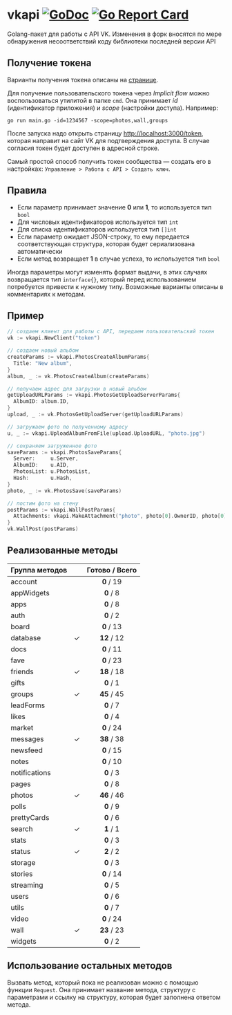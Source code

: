 # vkapi [![GoDoc](https://godoc.org/github.com/azzzak/vkapi?status.svg)](https://godoc.org/github.com/azzzak/vkapi) [![Go Report Card](https://goreportcard.com/badge/github.com/azzzak/vkapi)](https://goreportcard.com/report/github.com/azzzak/vkapi)

Golang-пакет для работы с API VK. Изменения в форк вносятся по мере обнаружения несоответствий коду библиотеки последней версии API

## Получение токена

Варианты получения токена описаны на [странице](https://vk.com/dev/access_token).

Для получение пользовательского токена через _Implicit flow_ можно воспользоваться утилитой в папке `cmd`. Она принимает _id_ (идентификатор приложения) и _scope_ (настройки доступа). Например:

`go run main.go -id=1234567 -scope=photos,wall,groups`

После запуска надо открыть страницу [http://localhost:3000/token](http://localhost:3000/token), которая направит на сайт VK для подтверждения доступа. В случае согласия токен будет доступен в адресной строке.

Самый простой способ получить токен сообщества — создать его в настройках: `Управление > Работа с API > Создать ключ`.

## Правила

- Если параметр принимает значение **0** или **1**, то используется тип `bool`
- Для числовых идентификаторов используется тип `int`
- Для списка идентификаторов используется тип `[]int`
- Если параметр ожидает JSON-строку, то ему передается соответствующая структура, которая будет сериализована автоматически
- Если метод возвращает **1** в случае успеха, то используется тип `bool`

Иногда параметры могут изменять формат выдачи, в этих случаях возвращается тип `interface{}`, который перед использованием потребуется привести к нужному типу. Возможные варианты описаны в комментариях к методам.

## Пример

```Go
// создаем клиент для работы с API, передаем пользовательский токен
vk := vkapi.NewClient("token")

// создаем новый альбом
createParams := vkapi.PhotosCreateAlbumParams{
  Title: "New album",
}
album, _ := vk.PhotosCreateAlbum(createParams)

// получаем адрес для загрузки в новый альбом
getUploadURLParams := vkapi.PhotosGetUploadServerParams{
  AlbumID: album.ID,
}
upload, _ := vk.PhotosGetUploadServer(getUploadURLParams)

// загружаем фото по полученному адресу
u, _ := vkapi.UploadAlbumFromFile(upload.UploadURL, "photo.jpg")

// сохраняем загруженное фото
saveParams := vkapi.PhotosSaveParams{
  Server:     u.Server,
  AlbumID:    u.AID,
  PhotosList: u.PhotosList,
  Hash:       u.Hash,
}
photo, _ := vk.PhotosSave(saveParams)

// постим фото на стену
postParams := vkapi.WallPostParams{
  Attachments: vkapi.MakeAttachment("photo", photo[0].OwnerID, photo[0].ID),
}
vk.WallPost(postParams)
```

## Реализованные методы

| Группа методов |     | Готово / Всего |
| -------------- | :-: | :------------: |
| account        |     |   **0** / 19   |
| appWidgets     |     |   **0** / 8    |
| apps           |     |   **0** / 8    |
| auth           |     |   **0** / 2    |
| board          |     |   **0** / 13   |
| database       |  ✓  |  **12** / 12   |
| docs           |     |   **0** / 11   |
| fave           |     |   **0** / 23   |
| friends        |  ✓  |  **18** / 18   |
| gifts          |     |   **0** / 1    |
| groups         |  ✓  |  **45** / 45   |
| leadForms      |     |   **0** / 7    |
| likes          |     |   **0** / 4    |
| market         |     |   **0** / 24   |
| messages       |  ✓  |  **38** / 38   |
| newsfeed       |     |   **0** / 15   |
| notes          |     |   **0** / 10   |
| notifications  |     |   **0** / 3    |
| pages          |     |   **0** / 8    |
| photos         |  ✓  |  **46** / 46   |
| polls          |     |   **0** / 9    |
| prettyCards    |     |   **0** / 6    |
| search         |  ✓  |   **1** / 1    |
| stats          |     |   **0** / 3    |
| status         |  ✓  |   **2** / 2    |
| storage        |     |   **0** / 3    |
| stories        |     |   **0** / 14   |
| streaming      |     |   **0** / 5    |
| users          |     |   **0** / 6    |
| utils          |     |   **0** / 7    |
| video          |     |   **0** / 24   |
| wall           |  ✓  |  **23** / 23   |
| widgets        |     |   **0** / 2    |

## Использование остальных методов

Вызвать метод, который пока не реализован можно с помощью функции `Request`. Она принимает название метода, структуру с параметрами и ссылку на структуру, которая будет заполнена ответом метода.
